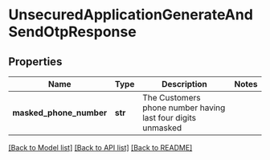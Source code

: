 # UnsecuredApplicationGenerateAndSendOtpResponse

## Properties
Name | Type | Description | Notes
------------ | ------------- | ------------- | -------------
**masked_phone_number** | **str** | The Customers phone number having last four digits unmasked | 

[[Back to Model list]](../README.md#documentation-for-models) [[Back to API list]](../README.md#documentation-for-api-endpoints) [[Back to README]](../README.md)

